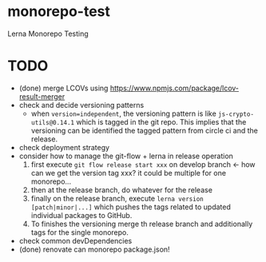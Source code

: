 # monorepo-test
Lerna Monorepo Testing

# TODO

- (done) merge LCOVs using https://www.npmjs.com/package/lcov-result-merger
- check and decide versioning patterns
  - when `version=independent`, the versioning pattern is like `js-crypto-utils@0.14.1` which is tagged in the git repo. This implies that the versioning can be identified the tagged pattern from circle ci and the release.
- check deployment strategy
- consider how to manage the git-flow + lerna in release operation
  1. first execute `git flow release start xxx` on develop branch <- how can we get the version tag xxx? it could be multiple for one monorepo...
  2. then at the release branch, do whatever for the release
  3. finally on the release branch, execute `lerna version [patch|minor|...]` which pushes the tags related to updated individual packages to GitHub.
  4. To finishes the versioning merge th release branch and additionally tags for the single monorepo.
- check common devDependencies
- (done) renovate can monorepo package.json!